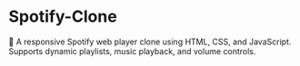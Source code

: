 # Spotify-Clone
🎵 A responsive Spotify web player clone using HTML, CSS, and JavaScript. Supports dynamic playlists, music playback, and volume controls.

